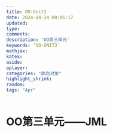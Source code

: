 ```yaml
---
title: OO-Unit3
date: 2024-04-24 00:06:17
updated:
type:
comments: 
description: 'OO第三单元'
keywords: ‘OO-UNIT3'
mathjax:
katex:
aside:
aplayer:
categories: "面向对象"
highlight_shrink:
random:
tags: "Apr"
---
```


# OO第三单元——JML




